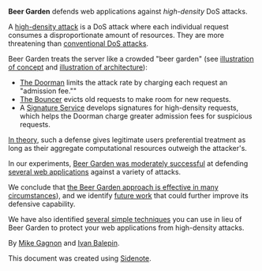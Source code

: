 **Beer Garden** defends web applications against *high-density* DoS attacks.

A [high-density attack](##highdensityattacks) is a DoS attack where each individual request consumes a disproportionate amount of resources.
They are more threatening than [conventional DoS attacks](##lowdensityattacks).

Beer Garden treats the server like a crowded "beer garden" (see [illustration of concept](##overviewfigure) and [illustration of architecture](##archfigure)):

* [The Doorman](##doorman) limits the attack rate by charging each request an "admission fee.""
* [The Bouncer](##bouncer) evicts old requests to make room for new requests.
* A [Signature Service](##sigservice) develops signatures for high-density requests, which helps the Doorman charge greater admission fees for suspicious requests.

[In theory](##intheory), such a defense gives legitimate users preferential treatment as long as their aggregate computational resources outweigh the attacker's.

In our experiments, [Beer Garden was moderately successful](##experiments) at defending [several web applications](##testapplications) against a variety of attacks.

We conclude that [the Beer Garden approach is effective in many circumstances](##conclusion)), and we identify [future work](##futurework) that could further improve its defensive capability.

We have also identified [several simple techniques](##otherdefensiveideas) you can use in lieu of Beer Garden to protect your web applications from high-density attacks.

By [Mike Gagnon](mailto:mikegagnon@gmail.com) and [Ivan Balepin](mailto:ivan.balepin@gmail.com).

This document was created using [Sidenote](##sidenote).